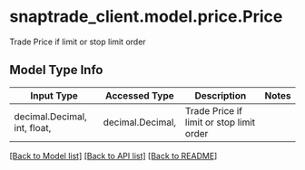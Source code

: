 # snaptrade_client.model.price.Price

Trade Price if limit or stop limit order

## Model Type Info
Input Type | Accessed Type | Description | Notes
------------ | ------------- | ------------- | -------------
decimal.Decimal, int, float,  | decimal.Decimal,  | Trade Price if limit or stop limit order | 

[[Back to Model list]](../../README.md#documentation-for-models) [[Back to API list]](../../README.md#documentation-for-api-endpoints) [[Back to README]](../../README.md)

